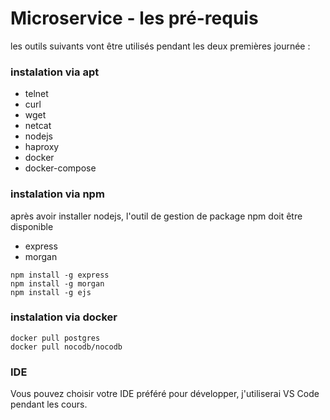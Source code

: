 # Microservice - les pré-requis

les outils suivants vont être utilisés pendant les deux premières journée :

### instalation via apt

- telnet
- curl
- wget
- netcat
- nodejs
- haproxy
- docker
- docker-compose

### instalation via npm

après avoir installer nodejs, l'outil de gestion de package npm doit être disponible 

- express
- morgan

```
npm install -g express
npm install -g morgan
npm install -g ejs
```

### instalation via docker 

```
docker pull postgres
docker pull nocodb/nocodb
```

### IDE

Vous pouvez choisir votre IDE préféré pour développer, j'utiliserai VS Code pendant les cours. 
